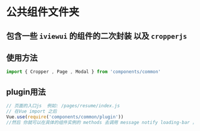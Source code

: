 # 公共组件文件夹

## 包含一些 `iviewui` 的组件的二次封装 以及 `cropperjs`

## 使用方法

```js
import { Cropper , Page , Modal } from 'components/common'
```

## plugin用法

```js
// 页面的入口js  例如: /pages/resume/index.js
// 在Vue import 之后
Vue.use(require('components/common/plugin'))
//然后 你就可以在具体的组件实例的 methods 去调用 message notify loading-bar 具体见相关组件的 readme.md
```